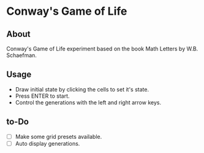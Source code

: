# Conway's Game of Life

## About

Conway's Game of Life experiment based on the book Math Letters by W.B. Schaefman.

## Usage

* Draw initial state by clicking the cells to set it's state.
* Press ENTER to start.
* Control the generations with the left and right arrow keys.

## to-Do

- [ ] Make some grid presets available.
- [ ] Auto display generations.
